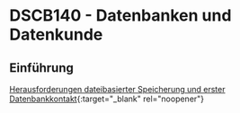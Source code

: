 # DSCB140 - Datenbanken und Datenkunde
## Einführung
[Herausforderungen dateibasierter Speicherung und erster Datenbankkontakt](https://pkuep.github.io/hska-140-db/einfuehrung_datebasierte_speicherung){:target="_blank" rel="noopener"}

